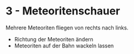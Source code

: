 # 3 - Meteoritenschauer

Mehrere Meteoriten fliegen von rechts nach links.

* Richtung der Meteoriten ändern
* Meteoriten auf der Bahn wackeln lassen

